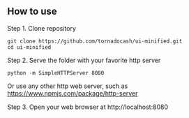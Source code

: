 ## How to use

Step 1. Clone repository
```
git clone https://github.com/tornadocash/ui-minified.git
cd ui-minified
```
Step 2. Serve the folder with your favorite http server
```
python -m SimpleHTTPServer 8080
```
Or use any other http web server, such as https://www.npmjs.com/package/http-server

Step 3. Open your web browser at http://localhost:8080